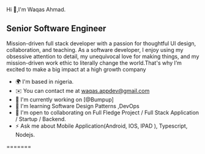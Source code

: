 
Hi 👋,I'm Waqas Ahmad.

Senior Software Engineer
------------------

Mission-driven full stack developer with a passion for thoughtful UI design, collaboration, and teaching. As a software developer, I enjoy using my obsessive attention to detail, my unequivocal love for making things, and my mission-driven work ethic to literally change the world.That's why I’m excited to make a big impact at a high growth company

* 🌍  I'm based in nigeria.
* ✉️  You can contact me at [waqas.appdev@gmail.com](mailto:waqas.appdev@gmail.com)
* 🚀  I'm currently working on [@Bumpup]
* 🧠  I'm learning Software Design Patterns ,DevOps
* 🤝  I'm open to collaborating on Full Fledge Project / Full Stack Application / Startup / Backend.
* ⚡  Ask me about Mobile Application(Android, IOS, IPAD ), Typescript, Nodejs.

=======

